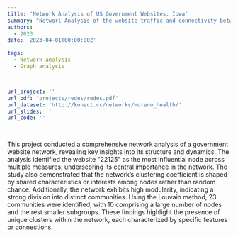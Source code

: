```yaml
---
title: 'Network Analysis of US Government Websites: Iowa'
summary: "Networl Analysis of the website traffic and connectivity between different government sites in Iowa."
authors:
  - 2023
date: '2023-04-01T00:00:00Z'

tags:
  - Network analysis
  - Graph analysis



url_project: ''
url_pdf: 'projects/redes/redes.pdf'
url_dataset: 'http://konect.cc/networks/moreno_health/'
url_slides: ''
url_code: ''

---
```


This project conducted a comprehensive network analysis of a government website network, revealing key insights into its structure and dynamics. The analysis identified the website "22125" as the most influential node across multiple measures, underscoring its central importance in the network. The study also demonstrated that the network’s clustering coefficient is shaped by shared characteristics or interests among nodes rather than random chance. Additionally, the network exhibits high modularity, indicating a strong division into distinct communities. Using the Louvain method, 23 communities were identified, with 10 comprising a large number of nodes and the rest smaller subgroups. These findings highlight the presence of unique clusters within the network, each characterized by specific features or connections.
